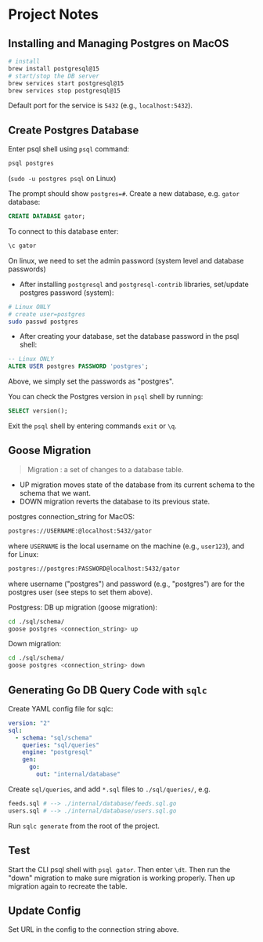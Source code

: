 # Project Notes

## Installing and Managing Postgres on MacOS

```bash
# install
brew install postgresql@15
# start/stop the DB server
brew services start postgresql@15
brew services stop postgresql@15
```

Default port for the service is `5432` (e.g., `localhost:5432`).

## Create Postgres Database

Enter psql shell using `psql` command:

```bash
psql postgres
```

(`sudo -u postgres psql` on Linux)

The prompt should show `postgres=#`. Create a new database, e.g. `gator` database:

```sql
CREATE DATABASE gator;
```

To connect to this database enter:

```sql
\c gator
```

On linux, we need to set the admin password (system level and database passwords)

- After installing `postgresql` and `postgresql-contrib` libraries, set/update
postgres password (system):

```bash
# Linux ONLY
# create user=postgres
sudo passwd postgres
```

- After creating your database, set the database password in the psql shell:

```sql
-- Linux ONLY
ALTER USER postgres PASSWORD 'postgres';
```

Above, we simply set the passwords as "postgres".

You can check the Postgres version in `psql` shell by running:

```sql
SELECT version();
```

Exit the `psql` shell by entering commands `exit` or `\q`.

## Goose Migration

> Migration : a set of changes to a database table.

- UP migration moves state of the database from its current schema to the schema
that we want.
- DOWN migration reverts the database to its previous state.

postgres connection_string for MacOS:

```bash
postgres://USERNAME:@localhost:5432/gator
```

where `USERNAME` is the local username on the machine (e.g., `user123`), and for
Linux:

```bash
postgres://postgres:PASSWORD@localhost:5432/gator
```

where username ("postgres") and password (e.g., "postgres") are for the postgres
user (see steps to set them above).

Postgress: DB up migration (goose migration):

```bash
cd ./sql/schema/
goose postgres <connection_string> up
```

Down migration:

```bash
cd ./sql/schema/
goose postgres <connection_string> down
```

## Generating Go DB Query Code with `sqlc`

Create YAML config file for sqlc:

```yaml
version: "2"
sql:
  - schema: "sql/schema"
    queries: "sql/queries"
    engine: "postgresql"
    gen:
      go:
        out: "internal/database"
```

Create `sql/queries`, and add `*.sql` files to `./sql/queries/`, e.g.

```sh
feeds.sql # --> ./internal/database/feeds.sql.go
users.sql # --> ./internal/database/users.sql.go
```

Run `sqlc generate` from the root of the project.

## Test

Start the CLI psql shell with `psql gator`. Then enter `\dt`. Then run the "down"
migration to make sure migration is working properly. Then up migration again to
recreate the table.

## Update Config

Set URL in the config to the connection string above.
